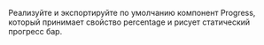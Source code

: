 Реализуйте и экспортируйте по умолчанию компонент Progress, который принимает свойство percentage и рисует статический прогресс бар.